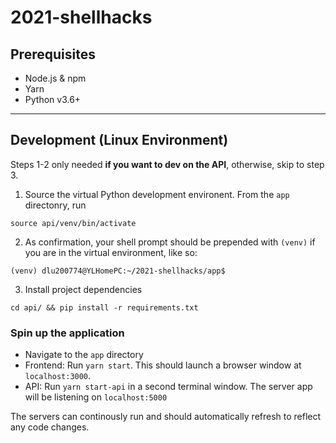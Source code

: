 # 2021-shellhacks

## Prerequisites
* Node.js & npm
* Yarn
* Python v3.6+

---

## Development (Linux Environment)
Steps 1-2 only needed **if you want to dev on the API**, otherwise, skip to step 3.
1. Source the virtual Python development environent. From the `app` directonry, run
```
source api/venv/bin/activate
```
2. As confirmation, your shell prompt should be prepended with `(venv)` if you are in the virtual environment, like so:
```
(venv) dlu200774@YLHomePC:~/2021-shellhacks/app$
```
3. Install project dependencies
```
cd api/ && pip install -r requirements.txt
```

### Spin up the application
* Navigate to the `app` directory
* Frontend: Run `yarn start`. This should launch a browser window at `localhost:3000`.
* API: Run `yarn start-api` in a second terminal window. The server app will be listening on `localhost:5000`

The servers can continously run and should automatically refresh to reflect any code changes.



